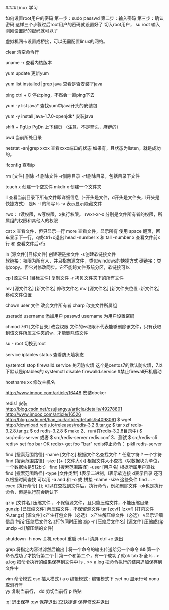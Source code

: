 ####Linux 学习

如何设置root用户的密码
第一步：sudo passwd 
第二步：输入密码
第三步：确认密码
这样三个步骤过后root用户的密码就设置好了
切入root用户，  su root     输入刚刚设置好的密码就可以了

虚拟机网卡设置成桥接，可以无需配置linux的网络。

clear 清空命令行

uname -r 查看内核版本

yum update 更新yum

yum list installed |grep java   查看是否安装了java

ping ctrl + C 停止ping，不然会一直ping下去

yum -y list java*  查找yum中java开头的安装包

yum -y install java-1.7.0-openjdk*  安装java

shift + PgUp PgDn  上下翻页  （注意，不是箭头，麻痹的）

pwd 当前所处目录

netstat -an|grep xxxx 查看xxxx端口的状态 如果有，且状态为listen，就是成功的。

ifconfig 查看ip

rm  [文件] 删除 -f 删除文件  -r删除目录  -rf删除目录，包括目录下文件

touch x  创建一个空文件
mkdir x 创建一个文件夹

ll 查看当前目录下所有文件即详细信息（-开头是文件，d开头是文件夹，l开头是快捷方式） 是ls -l 的简写 ls -a 表示显示隐藏文件

rwx： r读权限，w写权限，x执行权限。
rwxr-xr-x 分别是文件所有者的权限，所属组的权限和其他人的权限

cat x 查看文件，但只显示一行
more 查看文件，显示所有 使用 space 翻页，回车显示下一行，q或ctrl+c退出
head -number x 和 tall -number x 查看文件前x行 和 查看文件后x行

ln [源文件][目标文件] 创建硬链接文件 -s创建软链接文件   
软链接：权限为所有人，并且指向源文件，类似windows的快捷方式
硬链接：类似copy。但它对修改同步。它不能跨文件系统分区，软链接可以

cp [源文件] [目标文件]  复制文件  -r 拷贝文件夹下的所有文件

mv [源文件名] [新文件名] 修改文件名
mv [源文件名] [新文件夹位置+新文件名] 移动文件位置

chown user 文件  改变文件所有者
charp 改变文件所属组

useradd username  添加用户
passwd username 为用户设置密码

chmod 761 [文件目录] 改变权限 
文件的w权限不代表能够删除该文件，只有获取到该文件所属文件夹的w，才能删除该文件
 

su - root 切换到root

service iptables status 查看防火墙状态

systemctl stop firewalld.service 关闭防火墙 这个是centos7的默认防火墙，7以下默认是iptables的
systemctl disable firewalld.service #禁止firewall开机启动

hostname xx 修改主机名

http://www.imooc.com/article/16448 安装docker

redis1  安装  
http://blog.csdn.net/csujiangyu/article/details/49278801
http://www.imooc.com/article/16526 
http://blog.csdn.net/han_cui/article/details/54098061
$ wget http://download.redis.io/releases/redis-3.2.8.tar.gz
$ tar xzf redis-3.2.8.tar.gz
$ cd redis-3.2.8
$ make
2、run(在redis-3.2.8目录中)
$ src/redis-server
或者
$ src/redis-server redis.conf
3、测试
$ src/redis-cli
redis> set foo bar
OK
redis> get foo
"bar"
 redis停止命令：
pikll redis-server

find [搜索范围路径] -name [文件名]  根据文件名查找文件  * 任意字符 ? 一个字符
find [搜索范围路径] -size [(+-)文件大小] 根据文件大小查找（以数据块为单位，一个数据块是512bit）
find [搜索范围路径] -user [用户名] 根据所属用户查找
find [搜索范围路径] -type [文件类型] f表示二进制，l表示软连接 d表示目录
还可以根据时间查找
可以用 -a and 和 -o 或 拼接 -name -size 这些条件
find ... -exec [执行命令] {}\; 可以在查找到文件后，执行命令，例如删除文件 -ok也是执行命令，但是执行前会确认下

gzip [文件名] 压缩文件 ，不保留源文件，且只能压缩文件，不能压缩目录
gunzip [已压缩文件] 解压缩文件，不保留源文件
tar [zcvf] [zxvf] [打包文件名.tar.gz] [源文件] 
c产生打包文件（必选） x产生解压缩文件（必选） v显示详细信息 f指定压缩后文件名 z打包同时压缩
zip -r [压缩后文件名] [源文件]  压缩成zip
unzip -d [解压缩的文件] 

shutdown -h now 关机 
reboot 重启
ctrl+l 清屏
ctrl +c 退出

grep 将指定内容过滤然后输出
| 将一个命令的输出传送给另一个命令
&&  第一个命令成功了才执行第二个  || 第一个和第二个，有一个成功了就ok
tab 补全
ls . > a.log 把命令执行的结果保存到文件中
ls . >> a.log 把命令执行的结果追加保存到文件中



vim 
命令模式  esc
插入模式  i a o 
编辑模式  : 
编辑模式下 
	:set nu 显示行号 nonu 取消行号	
	yy 复制当前行， dd 剪切当前行 p 粘贴

:q! 退出保存
:qw 保存退出
ZZ快捷键 保存修改并退出
